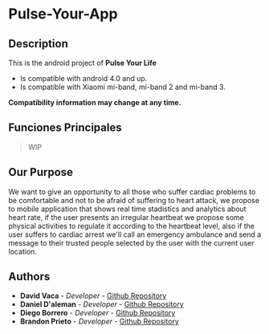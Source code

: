 # Pulse-Your-App

## Description
This is the android project of **Pulse Your Life**

* Is compatible with android 4.0 and up.
* Is compatible with Xiaomi mi-band, mi-band 2 and mi-band 3.

**Compatibility information may change at any time.**

## Funciones Principales

> WIP 

## Our Purpose
We want to give an opportunity to all those who suffer cardiac problems to be comfortable and not to be afraid of 
suffering to heart attack, we propose to mobile application that shows real time stadistics and analytics about heart 
rate, if the user presents an irregular heartbeat we propose some physical activities to regulate it according to the 
heartbeat level, also if the user suffers to cardiac arrest we'll call an emergency ambulance and send a message to 
their trusted people selected by the user with the current user location.

## Authors

* **David Vaca** - *Developer* - [Github Repository](https://github.com/vdavid30)
* **Daniel D'aleman** - *Developer* - [Github Repository](https://github.com/danielDaleman)
* **Diego Borrero** - *Developer* - [Github Repository](https://github.com/DxMortem)
* **Brandon Prieto** - *Developer* - [Github Repository](https://github.com/brandonp93)

